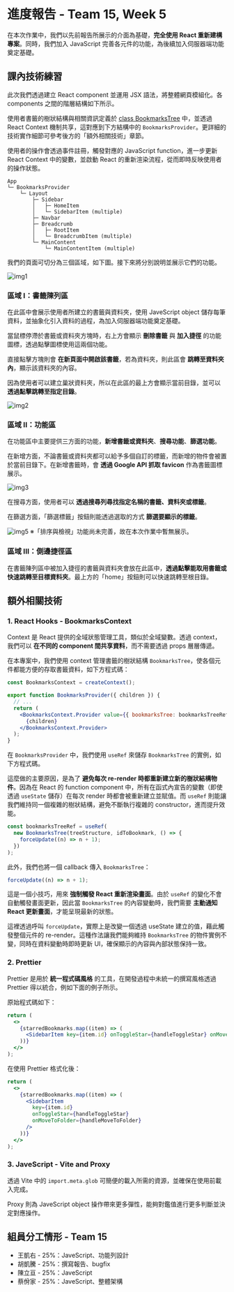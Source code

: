 # 進度報告 - Team 15, Week 5

在本次作業中，我們以先前報告所展示的介面為基礎，**完全使用 React 重新建構專案**。同時，我們加入 JavaScript 完善各元件的功能，為後續加入伺服器端功能奠定基礎。

## 課內技術練習

此次我們透過建立 React component 並運用 JSX 語法，將整體網頁模組化。各 components 之間的階層結構如下所示。

使用者書籤的樹狀結構與相關資訊定義於 [class BookmarksTree](../frontend/src/context/BookmarksTree.js) 中，並透過 React Context 機制共享，這對應到下方結構中的 `BookmarksProvider`。更詳細的技術實作細節可參考後方的「額外相關技術」章節。

使用者的操作會透過事件註冊，觸發對應的 JavaScript function，進一步更新 React Context 中的變數，並啟動 React 的重新渲染流程，從而即時反映使用者的操作狀態。

```
App
└─ BookmarksProvider
    └─ Layout
        ├─ Sidebar
        │   ├─ HomeItem
        │   └─ SidebarItem (multiple)
        ├─ Navbar
        ├─ Breadcrumb
        │   ├─ RootItem
        │   └─ BreadcrumbItem (multiple)
        └─ MainContent
            └─ MainContentItem (multiple)
```

我們的頁面可切分為三個區域，如下圖。接下來將分別說明並展示它們的功能。

![img1](./report_imgs/Week05/img1.png)

### 區域 I：書籤陳列區

在此區中會展示使用者所建立的書籤與資料夾，使用 JaveScript object 儲存每筆資料，並抽象化引入資料的過程，為加入伺服器端功能奠定基礎。

當鼠標停滯於書籤或資料夾方塊時，右上方會顯示 **刪除書籤** 與 **加入捷徑** 的功能圖標，透過點擊圖標使用這兩個功能。

直接點擊方塊則會 **在新頁面中開啟該書籤**，若為資料夾，則此區會 **跳轉至資料夾內**，顯示該資料夾的內容。

因為使用者可以建立巢狀資料夾，所以在此區的最上方會顯示當前目錄，並可以 **透過點擊跳轉至指定目錄**。

![img2](./report_imgs/Week05/img2.gif)

### 區域 II：功能區

在功能區中主要提供三方面的功能，**新增書籤或資料夾**、**搜尋功能**、**篩選功能**。

在新增方面，不論書籤或資料夾都可以給予多個自訂的標籤，而新增的物件會被置於當前目錄下。在新增書籤時，會 **透過 Google API 抓取 favicon** 作為書籤圖標展示。

![img3](./report_imgs/Week05/img3.gif)

在搜尋方面，使用者可以 **透過搜尋列尋找指定名稱的書籤、資料夾或標籤**。

在篩選方面，「篩選標籤」按鈕則能透過選取的方式 **篩選要顯示的標籤**。

![img5](./report_imgs/Week05/img5.gif)
※「排序與檢視」功能尚未完善，故在本次作業中暫無展示。

### 區域 III：側邊捷徑區

在書籤陳列區中被加入捷徑的書籤與資料夾會放在此區中，**透過點擊能取用書籤或快速跳轉至目標資料夾**。最上方的「home」按鈕則可以快速跳轉至根目錄。

## 額外相關技術

### 1. React Hooks - BookmarksContext

Context 是 React 提供的全域狀態管理工具，類似於全域變數。透過 context，我們可以 **在不同的 component 間共享資料**，而不需要透過 props 層層傳遞。

在本專案中，我們使用 context 管理書籤的樹狀結構 `BookmarksTree`，使各個元件都能方便的存取書籤資料，如下方程式碼：

```jsx
const BookmarksContext = createContext();

export function BookmarksProvider({ children }) {
  // ...
  return (
    <BookmarksContext.Provider value={{ bookmarksTree: bookmarksTreeRef.current }}>
      {children}
    </BookmarksContext.Provider>
  );
}
```

在 `BookmarksProvider` 中，我們使用 `useRef` 來儲存 `BookmarksTree` 的實例，如下方程式碼。

這麼做的主要原因，是為了 **避免每次 re-render 時都重新建立新的樹狀結構物件**。因為在 React 的 function component 中，所有在函式內宣告的變數（即使透過 `useState` 儲存）在每次 render 時都會被重新建立並賦值。而 `useRef` 則能讓我們維持同一個複雜的樹狀結構，避免不斷執行複雜的 constructor，進而提升效能。

```jsx
const bookmarksTreeRef = useRef(
  new BookmarksTree(treeStructure, idToBookmark, () => {
    forceUpdate((n) => n + 1);
  })
);
```

此外，我們也將一個 callback 傳入 `BookmarksTree`：

```jsx
forceUpdate((n) => n + 1);
```

這是一個小技巧，用來 **強制觸發 React 重新渲染畫面**。由於 `useRef` 的變化不會自動觸發畫面更新，因此當 `BookmarksTree` 的內容變動時，我們需要 **主動通知 React 更新畫面**，才能呈現最新的狀態。

這裡透過呼叫 `forceUpdate`，實際上是改變一個透過 useState 建立的值，藉此觸發整個元件的 re-render。這種作法讓我們能夠維持 `BookmarksTree` 的物件實例不變，同時在資料變動時即時更新 UI，確保顯示的內容與內部狀態保持一致。

### 2. Prettier

Prettier 是用於 **統一程式碼風格** 的工具，在開發過程中未統一的撰寫風格透過 Prettier 得以統合，例如下面的例子所示。

原始程式碼如下：

```jsx
return (
  <>
    {starredBookmarks.map((item) => (
      <SidebarItem key={item.id} onToggleStar={handleToggleStar} onMoveToFolder={handleMoveToFolder} />
    ))}
  </>
);
```

在使用 Prettier 格式化後：

```jsx
return (
  <>
    {starredBookmarks.map((item) => (
      <SidebarItem
        key={item.id}
        onToggleStar={handleToggleStar}
        onMoveToFolder={handleMoveToFolder}
      />
    ))}
  </>
);
```

### 3. JaveScript - Vite and Proxy

透過 Vite 中的 `import.meta.glob` 可簡便的載入所需的資源，並確保在使用前載入完成。

Proxy 則為 JaveScript object 操作帶來更多彈性，能夠對鑑值進行更多判斷並決定對應操作。

## 組員分工情形 - Team 15

- 王凱右 - 25%：JaveScript、功能列設計
- 胡凱騰 - 25%：撰寫報告、bugfix
- 陳立亘 - 25%：JaveScript
- 蔡佾家 - 25%：JaveScript、整體架構
